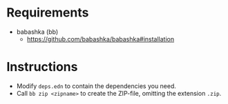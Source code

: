 # Requirements
- babashka (bb)
  - https://github.com/babashka/babashka#installation

# Instructions
- Modify `deps.edn` to contain the dependencies you need.
- Call `bb zip <zipname>` to create the ZIP-file, omitting the extension `.zip`.
